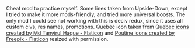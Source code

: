Cheat mod to practice myself. Some lines taken from Upside-Down, except I tried to make it more mods-friendly, and tried more universal boosts. The only mod I could see not working with this is deciv redux, since it uses all custom civs, res names, promotions.
Quebec icon taken from <a href="https://www.flaticon.com/free-icons/quebec" title="quebec icons">Quebec icons created by Md Tanvirul Haque - Flaticon</a> and <a href="https://www.flaticon.com/free-icons/poutine" title="poutine icons">Poutine icons created by Freepik - Flaticon</a> 
resized with permission.
